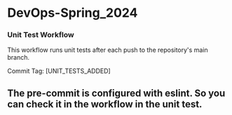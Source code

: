 # DevOps-Spring_2024

### Unit Test Workflow

This workflow runs unit tests after each push to the repository's main branch.

Commit Tag: [UNIT_TESTS_ADDED]

## The pre-commit is configured with eslint. So you can check it in the workflow in the unit test.
